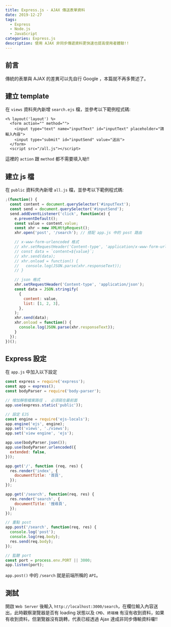 ```yaml
---
title: Express.js - AJAX 傳送表單資料
date: 2019-12-27
tags: 
  - Express
  - Node.js
  - JavaScript
categories: Express.js
description: 使用 AJAX 非同步傳遞資料更快速也提高使用者體驗!!
---
```

## 前言
傳統的表單與 AJAX 的差異可以先自行 Google ，本篇就不再多贅述了。

## 建立 template
在 `views` 資料夾內新增 `search.ejs` 檔，並參考以下範例程式碼:
```
<% layout('layout') %>
  <form action="" method="">
    <input type="text" name="inputText" id="inputText" placeholder="請輸入內容">
    <input type="submit" id="inputSend" value="送出">
  </form>
  <script src="/all.js"></script>
```
這裡的 `action` 跟 `method` 都不需要填入呦!!

## 建立 js 檔
在 `public` 資料夾內新增 `all.js` 檔，並參考以下範例程式碼:
``` JavaScript
;(function() {
  const content = document.querySelector('#inputText');
  const send = document.querySelector('#inputSend');
  send.addEventListener('click', function(e) {
    e.preventDefault();
    const value = content.value;
    const xhr = new XMLHttpRequest();
    xhr.open('post', '/search'); // 搭配 app.js 中的 post 路由

    // x-www-form-urlencoded 格式
    // xhr.setRequestHeader('Content-type', 'application/x-www-form-urlencoded');
    // const data = `content=${value}`;
    // xhr.send(data);
    // xhr.onload = function() {
    //   console.log(JSON.parse(xhr.responseText));
    // }

    // json 格式
    xhr.setRequestHeader('Content-type', 'application/json');
    const data = JSON.stringify(
      {
        content: value,
        list: [1, 2, 3],
      },
    );
    xhr.send(data);
    xhr.onload = function() {
      console.log(JSON.parse(xhr.responseText));
    }
  });
})();
```

## Express 設定
在 `app.js` 中加入以下設定
``` JavaScript
const express = require('express');
const app = express();
const bodyParser = require('body-parser');

// 增加靜態檔案路徑 ， 必須寫在最前面
app.use(express.static('public'));

// 設定 EJS
const engine = require('ejs-locals');
app.engine('ejs', engine);
app.set('views', './views');
app.set('view engine', 'ejs');

app.use(bodyParser.json());
app.use(bodyParser.urlencoded({
  extended: false,
}));

app.get('/', function (req, res) {
  res.render('index', {
    documentTitle: '首頁',
  });
});

app.get('/search', function(req, res) {
  res.render('search', {
    documentTitle: '搜尋頁',
  });
});

// 重點 post
app.post('/search', function(req, res) {
  console.log('post');
  console.log(req.body);
  res.send(req.body);
});

// 監聽 port
const port = process.env.PORT || 3000;
app.listen(port);
```
`app.post()` 中的 `/search` 就是前端所稱的 `API`。

## 測試
開啟 `Web Server` 後輸入 `http://localhost:3000/search`，在欄位輸入內容送出，此時觀察瀏覽器是否有 loading 狀態以及 `CMD`、`終端機` 有沒有收到資料，如果有收到資料，但瀏覽器沒有跳轉，代表已經透過 Ajax 達成非同步傳輸資料囉!!